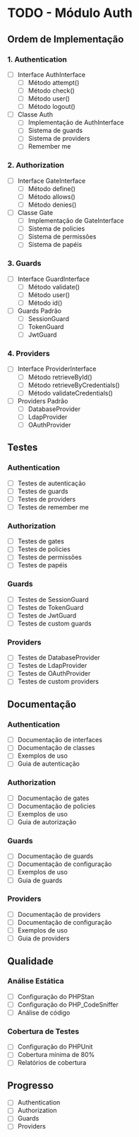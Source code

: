 # TODO - Módulo Auth

## Ordem de Implementação

### 1. Authentication
- [ ] Interface AuthInterface
  - [ ] Método attempt()
  - [ ] Método check()
  - [ ] Método user()
  - [ ] Método logout()

- [ ] Classe Auth
  - [ ] Implementação de AuthInterface
  - [ ] Sistema de guards
  - [ ] Sistema de providers
  - [ ] Remember me

### 2. Authorization
- [ ] Interface GateInterface
  - [ ] Método define()
  - [ ] Método allows()
  - [ ] Método denies()

- [ ] Classe Gate
  - [ ] Implementação de GateInterface
  - [ ] Sistema de policies
  - [ ] Sistema de permissões
  - [ ] Sistema de papéis

### 3. Guards
- [ ] Interface GuardInterface
  - [ ] Método validate()
  - [ ] Método user()
  - [ ] Método id()

- [ ] Guards Padrão
  - [ ] SessionGuard
  - [ ] TokenGuard
  - [ ] JwtGuard

### 4. Providers
- [ ] Interface ProviderInterface
  - [ ] Método retrieveById()
  - [ ] Método retrieveByCredentials()
  - [ ] Método validateCredentials()

- [ ] Providers Padrão
  - [ ] DatabaseProvider
  - [ ] LdapProvider
  - [ ] OAuthProvider

## Testes

### Authentication
- [ ] Testes de autenticação
- [ ] Testes de guards
- [ ] Testes de providers
- [ ] Testes de remember me

### Authorization
- [ ] Testes de gates
- [ ] Testes de policies
- [ ] Testes de permissões
- [ ] Testes de papéis

### Guards
- [ ] Testes de SessionGuard
- [ ] Testes de TokenGuard
- [ ] Testes de JwtGuard
- [ ] Testes de custom guards

### Providers
- [ ] Testes de DatabaseProvider
- [ ] Testes de LdapProvider
- [ ] Testes de OAuthProvider
- [ ] Testes de custom providers

## Documentação

### Authentication
- [ ] Documentação de interfaces
- [ ] Documentação de classes
- [ ] Exemplos de uso
- [ ] Guia de autenticação

### Authorization
- [ ] Documentação de gates
- [ ] Documentação de policies
- [ ] Exemplos de uso
- [ ] Guia de autorização

### Guards
- [ ] Documentação de guards
- [ ] Documentação de configuração
- [ ] Exemplos de uso
- [ ] Guia de guards

### Providers
- [ ] Documentação de providers
- [ ] Documentação de configuração
- [ ] Exemplos de uso
- [ ] Guia de providers

## Qualidade

### Análise Estática
- [ ] Configuração do PHPStan
- [ ] Configuração do PHP_CodeSniffer
- [ ] Análise de código

### Cobertura de Testes
- [ ] Configuração do PHPUnit
- [ ] Cobertura mínima de 80%
- [ ] Relatórios de cobertura

## Progresso

- [ ] Authentication
- [ ] Authorization
- [ ] Guards
- [ ] Providers 